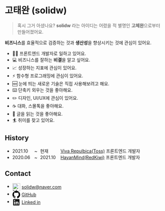 # 고태완 (solidw)

> 혹시 그거 아셨나요? **solidw** 라는 아이디는 어렸을 적 별명인 **고체완**으로부터 만들어졌어요.

**비즈니스**를 효율적으로 검증하는 것과 **생산성**을 향상시키는 것에 관심이 있어요.

- 🧑‍💻 프론트엔드 개발자로 일하고 있어요.
- 💻 비즈니스를 잘하는 **비결**을 알고 싶어요.
- 📈 성장하는 지표에 관심이 있어요.
- ⚡ 함수형 프로그래밍에 관심이 있어요.
- 🆕 눈에 띄는 새로운 기술은 직접 사용해보려고 해요.
- ⌨️ 단축키 외우는 것을 좋아해요.
- ✏️ 디자인, UI/UX에 관심이 있어요.
- ☕ 대화, 스몰톡을 좋아해요.
- 📜 글을 읽는 것을 좋아해요.
- 🏄 취미를 찾고 있어요.

## History

- <span style="display: inline-block; width: 60px;">2021.10</span> <span style="margin-left: 5px; margin-right: 5px;">~</span> <span style="display: inline-block; width: 60px;">현재</span> [Viva Repulbica(Toss)](https://toss.im) 프론트엔드 개발자
- <span style="display: inline-block; width: 60px;">2020.06</span> <span style="margin-left: 5px; margin-right: 5px;">~</span> <span style="display: inline-block; width: 60px;">2021.10</span> [HayanMind(RedKiwi)](https://hayanmind.com) 프론트엔드 개발자

## Contact

- <span style="display: inline-flex; align-items:center; vertical-align:middle;"><img style="margin-right: 5px;" width="24" alt="Mail (iOS)" src="https://upload.wikimedia.org/wikipedia/commons/thumb/4/4e/Mail_%28iOS%29.svg/512px-Mail_%28iOS%29.svg.png">[solidw@naver.com](mailto:solidw@naver.com)</span>
- <span style="display: inline-flex; align-items:center; vertical-align:middle;"><svg style="margin-right: 5px" height="24" aria-hidden="true" viewBox="0 0 16 16" version="1.1" width="24" data-view-component="true" class="octicon octicon-mark-github v-align-middle">
  <path fill-rule="evenodd" d="M8 0C3.58 0 0 3.58 0 8c0 3.54 2.29 6.53 5.47 7.59.4.07.55-.17.55-.38 0-.19-.01-.82-.01-1.49-2.01.37-2.53-.49-2.69-.94-.09-.23-.48-.94-.82-1.13-.28-.15-.68-.52-.01-.53.63-.01 1.08.58 1.23.82.72 1.21 1.87.87 2.33.66.07-.52.28-.87.51-1.07-1.78-.2-3.64-.89-3.64-3.95 0-.87.31-1.59.82-2.15-.08-.2-.36-1.02.08-2.12 0 0 .67-.21 2.2.82.64-.18 1.32-.27 2-.27.68 0 1.36.09 2 .27 1.53-1.04 2.2-.82 2.2-.82.44 1.1.16 1.92.08 2.12.51.56.82 1.27.82 2.15 0 3.07-1.87 3.75-3.65 3.95.29.25.54.73.54 1.48 0 1.07-.01 1.93-.01 2.2 0 .21.15.46.55.38A8.013 8.013 0 0016 8c0-4.42-3.58-8-8-8z"></path>
  </svg>[GitHub](https://github.com/solidw)</span>
- <span style="display: inline-flex; align-items:center; vertical-align:middle;"><svg style="margin-right: 5px" xmlns="http://www.w3.org/2000/svg" viewBox="0 0 24 24" data-supported-dps="24x24" fill="currentColor" class="mercado-match" width="24" height="24" focusable="false">
  <path d="M20.5 2h-17A1.5 1.5 0 002 3.5v17A1.5 1.5 0 003.5 22h17a1.5 1.5 0 001.5-1.5v-17A1.5 1.5 0 0020.5 2zM8 19H5v-9h3zM6.5 8.25A1.75 1.75 0 118.3 6.5a1.78 1.78 0 01-1.8 1.75zM19 19h-3v-4.74c0-1.42-.6-1.93-1.38-1.93A1.74 1.74 0 0013 14.19a.66.66 0 000 .14V19h-3v-9h2.9v1.3a3.11 3.11 0 012.7-1.4c1.55 0 3.36.86 3.36 3.66z"></path>
  </svg>[Linked in](https://www.linkedin.com/in/taewan-go/) </span>
